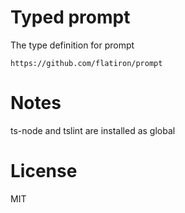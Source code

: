 # Typed prompt
The type definition for prompt

    https://github.com/flatiron/prompt

# Notes
ts-node and tslint are installed as global

# License
MIT


